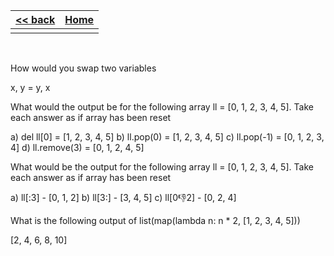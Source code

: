 
<style> 
 .markdown-body table {
   margin-bottom: -40px;
 }
 
 .markdown-body tbody {
    border-top: 2px solid #FFFFFF;
    border-bottom: 2px solid #FFFFFF;
    background-color: #FFFFFF;
}
 
.markdown-body td {
    border-right: 1px solid #FFFFFF;
    border-bottom: 1px solid #FFFFFF;
    padding: 5px;
}
</style>

| [<< back](../)                  | [Home](https://daniel-jb.github.io/CoderDojo)      |
| -------------                   | -----:                                             |
|              |       |

<br />

How would you swap two variables

x, y = y, x


What would the output be for the following array ll = [0, 1, 2, 3, 4, 5]. Take each answer as if array has been reset

a) del ll[0]    = [1, 2, 3, 4, 5] 
b) ll.pop(0)    = [1, 2, 3, 4, 5] 
c) ll.pop(-1)   = [0, 1, 2, 3, 4]
d) ll.remove(3) = [0, 1, 2, 4, 5]


What would be the output for the following array ll = [0, 1, 2, 3, 4, 5]. Take each answer as if array has been reset

a) ll[:3]      - [0, 1, 2] 
b) ll[3:]      - [3, 4, 5] 
c) ll[0:-1:2]  - [0, 2, 4] 

What is the following output of list(map(lambda n: n * 2, [1, 2, 3, 4, 5]))

[2, 4, 6, 8, 10]
